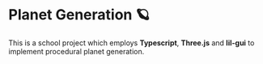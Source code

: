 # Planet Generation 🪐
This is a school project which employs **Typescript**, **Three.js** and **lil-gui** to implement procedural planet generation.